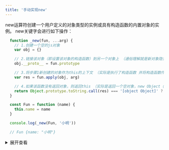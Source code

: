 ```yaml
---
title: '手动实现new'
---
```


new运算符创建一个用户定义的对象类型的实例或具有构造函数的内置对象的实例。 new关键字会进行如下操作：

```js
  function _new(fun, ...arg) {
    // 1.创建一个空的js对象
    var obj = {}

    // 2.链接该对象（即设置该对象的构造函数）到另一个对象上 （通俗理解就是新对象隐式原型__proto__链接到构造函数显式原型prototype上）
    obj.__proto__ = fun.prototype

    // 3.将步骤1新创建的对象作为this的上下文 （实际是执行了构造函数 并将构造函数作用域指向新对象）
    var res = fun.apply(obj, arg)

    // 4.如果该函数没有返回对象，则返回this （实际是返回一个空对象，new Object（）就是返回一个空对象{} ）
    return Object.prototype.toString.call(res) === '[object Object]' ? res : obj
  }

  const Fun = function (name) {
    this.name = name
  }

  console.log(_new(Fun, '小明'))

  // Fun {name: "小明"}
```


<details>
  <summary>展开查看</summary>
  
  ![图 43](https://wonganber-picgo.oss-cn-hangzhou.aliyuncs.com/picgo/2021-03-23-20-06-47.png)

  ```js
    function _new(fun, ...arg) {
      // 1.创建一个空的js对象
      var obj = {}

      // 2.链接该对象（即设置该对象的构造函数）到另一个对象上 （通俗理解就是新对象隐式原型__proto__链接到构造函数显式原型prototype上）
      obj.__protp__ = fun.prototype

      // 3.将步骤1新创建的对象作为this的上下文 （实际是执行了构造函数 并将构造函数作用域指向新对象）
      var res = fun.apply(obj, arg)

      // 4.如果该函数没有返回对象，则返回this （实际是返回一个空对象，new Object（）就是返回一个空对象{} ）
      return Object.prototype.toString.call(res) === '[object Object]' ? res : obj
    }

    const Fun = function (name) {
      this.name = name
    }

    console.log(_new(Fun, '小明'))

    // Fun {name: "小明"}
  ``` 
</details>
